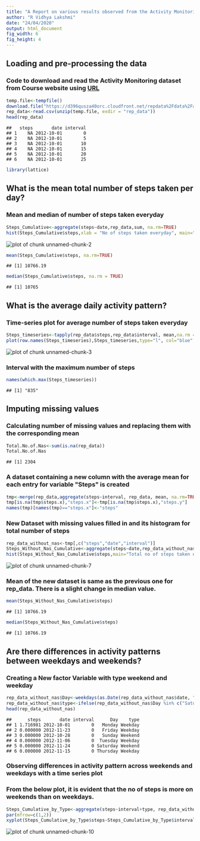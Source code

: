 ```yaml
---
title: "A Report on various results observed from the Activity Monitoring Dataset of an individual"
author: "R Vidhya Lakshmi"
date: "24/04/2020"
output: html_document
fig_width: 6
fig_height: 4
---
```

## Loading and pre-processing the data  
### Code to download and read the Activity Monitoring dataset from Course website using [URL](https://d396qusza40orc.cloudfront.net/repdata%2Fdata%2Factivity.zip/)  
  
  ```r
  temp.file<-tempfile()
  download.file("https://d396qusza40orc.cloudfront.net/repdata%2Fdata%2Factivity.zip", temp.file)
  rep_data<-read.csv(unzip(temp.file, exdir = "rep_data"))
  head(rep_data)
  ```
  
  ```
  ##   steps       date interval
  ## 1    NA 2012-10-01        0
  ## 2    NA 2012-10-01        5
  ## 3    NA 2012-10-01       10
  ## 4    NA 2012-10-01       15
  ## 5    NA 2012-10-01       20
  ## 6    NA 2012-10-01       25
  ```
  
  ```r
  library(lattice)
  ```

## What is the mean total number of steps taken per day?
### Mean and median of number of steps taken everyday
  
  ```r
  Steps_Cumulative<-aggregate(steps~date,rep_data,sum, na.rm=TRUE)
  hist(Steps_Cumulative$steps,xlab = "No of steps taken everyday", main="Frequency of total number of steps taken everyday", col="blue")
  ```
  
  ![plot of chunk unnamed-chunk-2](figure/unnamed-chunk-2-1.png)
  
  ```r
  mean(Steps_Cumulative$steps, na.rm=TRUE)
  ```
  
  ```
  ## [1] 10766.19
  ```
  
  ```r
  median(Steps_Cumulative$steps, na.rm = TRUE)
  ```
  
  ```
  ## [1] 10765
  ```

## What is the average daily activity pattern?
### Time-series plot for average number of steps taken everyday
  
  ```r
  Steps_timeseries<-tapply(rep_data$steps,rep_data$interval, mean,na.rm = TRUE)
  plot(row.names(Steps_timeseries),Steps_timeseries,type="l", col="blue",main="Time-series plot for average number of steps taken everyday", xlab = "5 min intervals", ylab = "Average no of steps")
  ```
  
  ![plot of chunk unnamed-chunk-3](figure/unnamed-chunk-3-1.png)
### Interval with the maximum number of steps

  
  ```r
  names(which.max(Steps_timeseries))
  ```
  
  ```
  ## [1] "835"
  ```

## Imputing missing values
### Calculating number of missing values and replacing them with the corresponding mean
  
  ```r
  Total.No.of.Nas<-sum(is.na(rep_data))
  Total.No.of.Nas
  ```
  
  ```
  ## [1] 2304
  ```
### A dataset  containing a new column with the average mean for each entry for variable "Steps" is created 
  
  ```r
  tmp<-merge(rep_data,aggregate(steps~interval, rep_data, mean, na.rm=TRUE), by=c("interval"))
  tmp[is.na(tmp$steps.x),"steps.x"]<-tmp[is.na(tmp$steps.x),"steps.y"]
  names(tmp)[names(tmp)=="steps.x"]<-"steps"
  ```
### New Dataset with missing values filled in and its histogram for total number of steps 
  
  ```r
  rep_data_without_nas<-tmp[,c("steps","date","interval")]
  Steps_Without_Nas_Cumulative<-aggregate(steps~date,rep_data_without_nas,sum)
  hist(Steps_Without_Nas_Cumulative$steps,main="Total no of steps taken everyday", xlab = "Steps")
  ```
  
  ![plot of chunk unnamed-chunk-7](figure/unnamed-chunk-7-1.png)
### Mean of the new dataset is same as the previous one for rep_data. There is a slight change in median value.

  
  ```r
  mean(Steps_Without_Nas_Cumulative$steps)
  ```
  
  ```
  ## [1] 10766.19
  ```
  
  ```r
  median(Steps_Without_Nas_Cumulative$steps)
  ```
  
  ```
  ## [1] 10766.19
  ```

## Are there differences in activity patterns between weekdays and weekends?
### Creating a New factor Variable with type weekend and weekday
  
  ```r
  rep_data_without_nas$Day<-weekdays(as.Date(rep_data_without_nas$date, "%Y-%m-%d"))
  rep_data_without_nas$type<-ifelse(rep_data_without_nas$Day %in% c("Saturday", "Sunday"), "Weekend", "Weekday")
  head(rep_data_without_nas)
  ```
  
  ```
  ##      steps       date interval      Day    type
  ## 1 1.716981 2012-10-01        0   Monday Weekday
  ## 2 0.000000 2012-11-23        0   Friday Weekday
  ## 3 0.000000 2012-10-28        0   Sunday Weekend
  ## 4 0.000000 2012-11-06        0  Tuesday Weekday
  ## 5 0.000000 2012-11-24        0 Saturday Weekend
  ## 6 0.000000 2012-11-15        0 Thursday Weekday
  ```
### Observing differences in activity pattern across weekends and weekdays with a time series plot
### From the below plot, it is evident that the no of steps is more on weekends than on weekdays.
  
  ```r
  Steps_Cumulative_by_Type<-aggregate(steps~interval+type, rep_data_without_nas,mean)
  par(mfrow=c(1,2))
  xyplot(Steps_Cumulative_by_Type$steps~Steps_Cumulative_by_Type$interval|Steps_Cumulative_by_Type$type,col="Red", type="l",xlab = "interval",ylab = "No of Steps", layout=c(1,2))
  ```
  
  ![plot of chunk unnamed-chunk-10](figure/unnamed-chunk-10-1.png)
